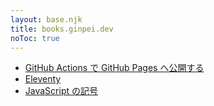 ```yaml
---
layout: base.njk
title: books.ginpei.dev
noToc: true
---
```


- [GitHub Actions で GitHub Pages へ公開する](./github-actions-publish-pages/)
- [Eleventy](./eleventy/)
- [JavaScript の記号](./javascript-symbols/)
